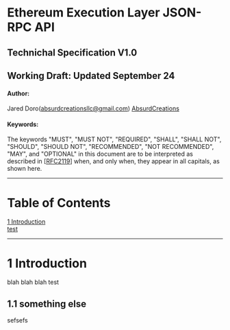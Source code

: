 # Ethereum Execution Layer JSON-RPC API
## Technichal Specification V1.0
## Working Draft: Updated September 24

#### Author:
Jared Doro(absurdcreationsllc@gmail.com) [AbsurdCreations](jareddoro.me)
#### Keywords:
The keywords "MUST", "MUST NOT", "REQUIRED", "SHALL", "SHALL NOT", "SHOULD", "SHOULD NOT", "RECOMMENDED", "NOT RECOMMENDED", "MAY", and "OPTIONAL" in this document are to be interpreted as described in [[RFC2119](http://www.ietf.org/rfc/rfc2119.txt)] when, and only when, they appear in all capitals, as shown here.

-----
# Table of Contents
 [1 Introduction]() \
 [test]() 
 
-----
# 1 Introduction
 blah blah blah test
## 1.1 something else
sefsefs
